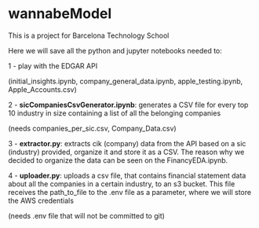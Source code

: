 # wannabeModel

This is a project for Barcelona Technology School

Here we will save all the python and jupyter notebooks needed to:

1 - play with the EDGAR API

(initial_insights.ipynb, company_general_data.ipynb, apple_testing.ipynb, Apple_Accounts.csv)

2 - **sicCompaniesCsvGenerator.ipynb**: generates a CSV file for every top 10 industry in size containing a list of all the belonging companies

(needs companies_per_sic.csv, Company_Data.csv)

3 - **extractor.py**: extracts cik (company) data from the API based on a sic (industry) provided, organize it and store it as a CSV.
The reason why we decided to organize the data can be seen on the FinancyEDA.ipynb.

4 - **uploader.py**: uploads a csv file, that contains financial statement data about all the companies in a certain industry, to an s3 bucket. This file receives the path_to_file to the .env file as a parameter, where we will store the AWS credentials

(needs .env file that will not be committed to git)

